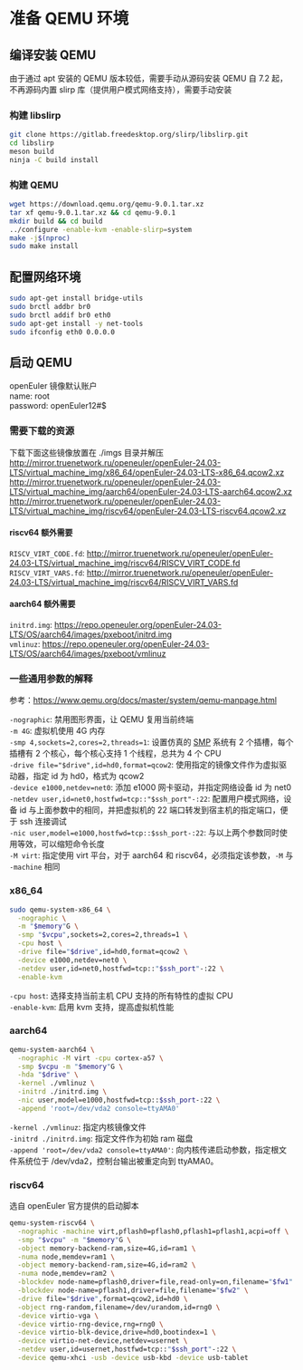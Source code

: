 # 准备 QEMU 环境
## 编译安装 QEMU
由于通过 apt 安装的 QEMU 版本较低，需要手动从源码安装
QEMU 自 7.2 起，不再源码内置 slirp 库（提供用户模式网络支持），需要手动安装

### 构建 libslirp
```bash
git clone https://gitlab.freedesktop.org/slirp/libslirp.git
cd libslirp
meson build
ninja -C build install
```
### 构建 QEMU
```bash
wget https://download.qemu.org/qemu-9.0.1.tar.xz
tar xf qemu-9.0.1.tar.xz && cd qemu-9.0.1
mkdir build && cd build
../configure -enable-kvm -enable-slirp=system
make -j$(nproc)
sudo make install
```

## 配置网络环境
```bash
sudo apt-get install bridge-utils
sudo brctl addbr br0
sudo brctl addif br0 eth0
sudo apt-get install -y net-tools
sudo ifconfig eth0 0.0.0.0
```

## 启动 QEMU
openEuler 镜像默认账户  
name: root  
password: openEuler12#$

### 需要下载的资源
下载下面这些镜像放置在 ./imgs 目录并解压  
http://mirror.truenetwork.ru/openeuler/openEuler-24.03-LTS/virtual_machine_img/x86_64/openEuler-24.03-LTS-x86_64.qcow2.xz
http://mirror.truenetwork.ru/openeuler/openEuler-24.03-LTS/virtual_machine_img/aarch64/openEuler-24.03-LTS-aarch64.qcow2.xz
http://mirror.truenetwork.ru/openeuler/openEuler-24.03-LTS/virtual_machine_img/riscv64/openEuler-24.03-LTS-riscv64.qcow2.xz

#### riscv64 额外需要
`RISCV_VIRT_CODE.fd`: http://mirror.truenetwork.ru/openeuler/openEuler-24.03-LTS/virtual_machine_img/riscv64/RISCV_VIRT_CODE.fd  
`RISCV_VIRT_VARS.fd`: http://mirror.truenetwork.ru/openeuler/openEuler-24.03-LTS/virtual_machine_img/riscv64/RISCV_VIRT_VARS.fd
#### aarch64 额外需要
`initrd.img`: https://repo.openeuler.org/openEuler-24.03-LTS/OS/aarch64/images/pxeboot/initrd.img  
`vmlinuz`: https://repo.openeuler.org/openEuler-24.03-LTS/OS/aarch64/images/pxeboot/vmlinuz

### 一些通用参数的解释
参考：https://www.qemu.org/docs/master/system/qemu-manpage.html

`-nographic`: 
禁用图形界面，让 QEMU 复用当前终端  
`-m 4G`: 虚拟机使用 4G 内存  
`-smp 4,sockets=2,cores=2,threads=1`: 设置仿真的 [SMP](https://baike.baidu.com/item/%E5%AF%B9%E7%A7%B0%E5%A4%9A%E5%A4%84%E7%90%86/6274908) 系统有 2 个插槽，每个插槽有 2 个核心，每个核心支持 1 个线程，总共为 4 个 CPU  
`-drive file="$drive",id=hd0,format=qcow2`: 使用指定的镜像文件作为虚拟驱动器，指定 id 为 hd0，格式为 qcow2  
`-device e1000,netdev=net0`: 添加 e1000 网卡驱动，并指定网络设备 id 为 net0  
`-netdev user,id=net0,hostfwd=tcp::"$ssh_port"-:22`: 配置用户模式网络，设备 id 与上面参数中的相同，并把虚拟机的 22 端口转发到宿主机的指定端口，便于 ssh 连接调试  
`-nic user,model=e1000,hostfwd=tcp::$ssh_port-:22`: 与以上两个参数同时使用等效，可以缩短命令长度  
`-M virt`: 指定使用 virt 平台，对于 aarch64 和 riscv64，必须指定该参数，`-M` 与 `-machine` 相同



### x86_64
```bash
sudo qemu-system-x86_64 \
  -nographic \
  -m "$memory"G \
  -smp "$vcpu",sockets=2,cores=2,threads=1 \
  -cpu host \
  -drive file="$drive",id=hd0,format=qcow2 \
  -device e1000,netdev=net0 \
  -netdev user,id=net0,hostfwd=tcp::"$ssh_port"-:22 \
  -enable-kvm
```
`-cpu host`: 选择支持当前主机 CPU 支持的所有特性的虚拟 CPU  
`-enable-kvm`: 启用 kvm 支持，提高虚拟机性能
### aarch64
```bash
qemu-system-aarch64 \
  -nographic -M virt -cpu cortex-a57 \
  -smp $vcpu -m "$memory"G \
  -hda "$drive" \
  -kernel ./vmlinuz \
  -initrd ./initrd.img \
  -nic user,model=e1000,hostfwd=tcp::$ssh_port-:22 \
  -append 'root=/dev/vda2 console=ttyAMA0'
```
`-kernel ./vmlinuz`: 指定内核镜像文件  
`-initrd ./initrd.img`: 指定文件作为初始 ram 磁盘  
`-append 'root=/dev/vda2 console=ttyAMA0'`: 向内核传递启动参数，指定根文件系统位于 /dev/vda2，控制台输出被重定向到 ttyAMA0。

### riscv64
选自 openEuler 官方提供的启动脚本
```bash
qemu-system-riscv64 \
  -nographic -machine virt,pflash0=pflash0,pflash1=pflash1,acpi=off \
  -smp "$vcpu" -m "$memory"G \
  -object memory-backend-ram,size=4G,id=ram1 \
  -numa node,memdev=ram1 \
  -object memory-backend-ram,size=4G,id=ram2 \
  -numa node,memdev=ram2 \
  -blockdev node-name=pflash0,driver=file,read-only=on,filename="$fw1" \
  -blockdev node-name=pflash1,driver=file,filename="$fw2" \
  -drive file="$drive",format=qcow2,id=hd0 \
  -object rng-random,filename=/dev/urandom,id=rng0 \
  -device virtio-vga \
  -device virtio-rng-device,rng=rng0 \
  -device virtio-blk-device,drive=hd0,bootindex=1 \
  -device virtio-net-device,netdev=usernet \
  -netdev user,id=usernet,hostfwd=tcp::"$ssh_port"-:22 \
  -device qemu-xhci -usb -device usb-kbd -device usb-tablet
```
